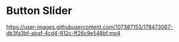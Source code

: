# Button Slider






https://user-images.githubusercontent.com/107387153/178473067-db3fa3bf-abaf-4cd4-812c-ff26c9e548bf.mp4

